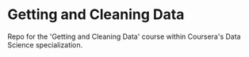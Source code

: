 Getting and Cleaning Data
=========================

Repo for the 'Getting and Cleaning Data' course within Coursera's Data Science specialization.
